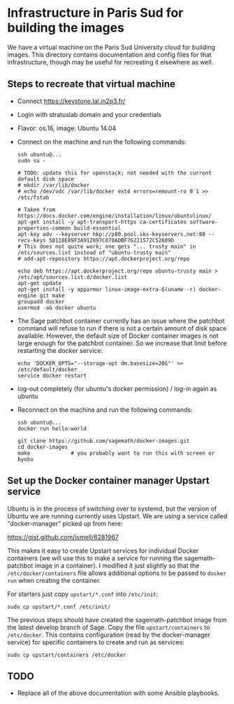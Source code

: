 # Infrastructure in Paris Sud for building the images

We have a virtual machine on the Paris Sud University cloud for building
images.  This directory contains documentation and config files for that
infrastructure, though may be useful for recreating it elsewhere as well.

## Steps to recreate that virtual machine

- Connect https://keystone.lal.in2p3.fr/
- Login with stratuslab domain and your credentials
- Flavor: os.16, image: Ubuntu 14.04

- Connect on the machine and run the following commands:

      ssh ubuntu@...
      sudo su -

      # TODO: update this for openstack; not needed with the current default disk space
      # mkdir /var/lib/docker
      # echo /dev/vdc /var/lib/docker ext4 errors=remount-ro 0 1 >> /etc/fstab

      # Taken from https://docs.docker.com/engine/installation/linux/ubuntulinux/
      apt-get install -y apt-transport-https ca-certificates software-properties-common build-essential
      apt-key adv --keyserver hkp://p80.pool.sks-keyservers.net:80 --recv-keys 58118E89F3A912897C070ADBF76221572C52609D
      # This does not quite work; one gets "... trusty main" in /etc/sources.list instead of "ubuntu-trusty main"
      # add-apt-repository https://apt.dockerproject.org/repo

      echo deb https://apt.dockerproject.org/repo ubuntu-trusty main > /etc/apt/sources.list.d/docker.list  
      apt-get update
      apt-get install -y apparmor linux-image-extra-$(uname -r) docker-engine git make
      groupadd docker
      usermod -aG docker ubuntu

- The Sage patchbot container currently has an issue where the patchbot
  command will refuse to run if there is not a certain amount of disk space
  available.  However, the default size of Docker container images is not
  large enough for the patchbot container.  So we increase that limit before
  restarting the docker service:

      echo 'DOCKER_OPTS="--storage-opt dm.basesize=20G"' >> /etc/default/docker
      service docker restart

- log-out completely (for ubuntu's docker permission) / log-in again as ubuntu

- Reconnect on the machine and run the following commands:

      ssh ubuntu@...
      docker run hello-world

      git clone https://github.com/sagemath/docker-images.git
      cd docker-images
      make             # you probably want to run this with screen or byobu

## Set up the Docker container manager Upstart service

Ubuntu is in the process of switching over to systemd, but the version of
Ubuntu we are running currently uses Upstart.  We are using a service
called "docker-manager" picked up from here:

https://gist.github.com/ismell/6281967

This makes it easy to create Upstart services for individual Docker containers
(we will use this to make a service for running the sagemath-patchbot image in
a container).  I modified it just slightly so that the `/etc/docker/containers`
file allows additional options to be passed to `docker run` when creating the
container.

For starters just copy `upstart/*.conf` into `/etc/init`:

    sudo cp upstart/*.conf /etc/init/

The previous steps should have created the sagemath-patchbot image from the
latest develop branch of Sage.  Copy the file `upstart/containers` to
`/etc/docker`.  This contains configuration (read by the docker-manager
service) for specific containers to create and run as services:

    sudo cp upstart/containers /etc/docker

## TODO

- Replace all of the above documentation with some Ansible playbooks.
